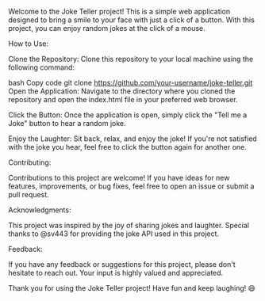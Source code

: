 Welcome to the Joke Teller project! This is a simple web application designed to bring a smile to your face with just a click of a button. With this project, you can enjoy random jokes at the click of a mouse.

How to Use:

Clone the Repository:
Clone this repository to your local machine using the following command:

bash
Copy code
git clone https://github.com/your-username/joke-teller.git
Open the Application:
Navigate to the directory where you cloned the repository and open the index.html file in your preferred web browser.

Click the Button:
Once the application is open, simply click the "Tell me a Joke" button to hear a random joke.

Enjoy the Laughter:
Sit back, relax, and enjoy the joke! If you're not satisfied with the joke you hear, feel free to click the button again for another one.

Contributing:

Contributions to this project are welcome! If you have ideas for new features, improvements, or bug fixes, feel free to open an issue or submit a pull request.


Acknowledgments:

This project was inspired by the joy of sharing jokes and laughter. Special thanks to @sv443 for providing the joke API used in this project.

Feedback:

If you have any feedback or suggestions for this project, please don't hesitate to reach out. Your input is highly valued and appreciated.

Thank you for using the Joke Teller project! Have fun and keep laughing! 😄
